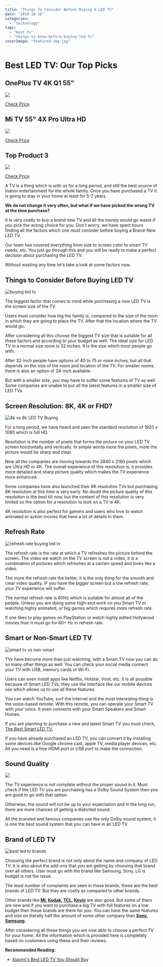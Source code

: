 ```yaml
---
title: "Things To Consider Before Buying A LED TV"
date: "2019-10-18"
categories: 
  - "technology"
tags: 
  - "best-tv"
  - "things-to-know-before-buying-led-tv"
coverImage: "featured-img.jpg"
---
```


# Best LED TV: Our Top Picks

## OnePlus TV 4K Q1 55"

[![](//ws-in.amazon-adsystem.com/widgets/q?_encoding=UTF8&ASIN=B07W5QZQ45&Format=_SL250_&ID=AsinImage&MarketPlace=IN&ServiceVersion=20070822&WS=1&tag=emadsblog-21&language=en_IN)](https://www.amazon.in/OnePlus-inches-Certified-Android-55Q1IN/dp/B07W5QZQ45/ref=as_li_ss_il?keywords=oneplus+tv&qid=1571385327&sr=8-4&th=1&linkCode=li3&tag=emadsblog-21&linkId=b695527e239d2af21af3af3347f911f3&language=en_IN)

[Check Price](https://amzn.to/2MnjhL8)

## Mi TV 55" 4X Pro Ultra HD

[![](//ws-in.amazon-adsystem.com/widgets/q?_encoding=UTF8&ASIN=B07XWKP65Z&Format=_SL250_&ID=AsinImage&MarketPlace=IN&ServiceVersion=20070822&WS=1&tag=emadsblog-21&language=en_IN)](https://www.amazon.in/Mi-138-8cm-Ultra-Android-Inch/dp/B07XWKP65Z/ref=as_li_ss_il?crid=1HUY0K8ILGIHJ&keywords=mi+tv+55+inches+smart+tv+led+4k&qid=1571385416&sprefix=mi+tv,aps,482&sr=8-6&linkCode=li3&tag=emadsblog-21&linkId=9e22d82074a320b33e01b21fbe80ddcb&language=en_IN)

[Check Price](https://amzn.to/2VT9m3d)

## Top Product 3

[![](//ws-in.amazon-adsystem.com/widgets/q?_encoding=UTF8&ASIN=B07TKC14R5&Format=_SL250_&ID=AsinImage&MarketPlace=IN&ServiceVersion=20070822&WS=1&tag=emadsblog-21&language=en_IN)](https://www.amazon.in/LG-inches-55UM7290PTD-Ceramic-Silver/dp/B07TKC14R5/ref=as_li_ss_il?keywords=lg+oled+tv+4k&qid=1571390542&sr=8-3&linkCode=li3&tag=emadsblog-21&linkId=fe0c4c6e7cd3e1c96e8be0be4217d4ce&language=en_IN)

[Check Price](https://amzn.to/31tv4fg)

A TV is a thing which is with us for a long period, and still the best source of Indoor entertainment for the whole family. Once you have purchased a TV it is going to stay in your home at least for 5-7 years. 

**We do not change it very often, but what if we have picked the wrong TV at the time purchase?**

It is very costly to buy a brand new TV and all the money would go waste if you pick the wrong choice for you. Don't worry, we have spent hours finding all the factors which one must consider before buying a Brand-New LED TV.

Our team has covered everything from size to screen color to smart TV needs, etc. You just go through this and you will be ready to make a perfect decision about purchasing the LED TV. 

Without wasting any time let’s take a look at some factors now.

## Things to Consider Before Buying LED TV

![buying led tv](images/image-000-1024x256.png)

The biggest factor that comes to mind while purchasing a new LED TV is the screen size of the TV. 

Users must consider how big the family is, compared to the size of the room in which they are going to place the TV. After that the location where the TV would go.

After considering all this choose the biggest TV size that is suitable for all these factors and according to your budget as well. The ideal size for LED TV in a normal size room is 32 inches. It is the size which most people go with. 

After 32-inch people have options of 40 to 75 or more inches, but all that depends on the size of the room and location of the TV. For smaller rooms, there is also an option of 24-inch available. 

But with a smaller size, you may have to suffer some features of TV as well. Some companies are unable to put all the latest features in a smaller size of LED TVs.

## Screen Resolution: 8K, 4K or FHD?

![4k vs 8k LED TV Buying](images/image-001.png)

For a long period, we have heard and seen the standard resolution of 1920 x 1080 which is full HD.

Resolution is the number of pixels that forms the picture on your LED TV screen horizontally and vertically. In simple words more the pixels, more the picture would be sharp and clear. 

Now all the companies are moving towards the 3840 x 2160 pixels which are Ultra HD or 4K. The overall experience of this resolution is, it provides more detailed and sharp picture quality which makes the TV experience more enhanced. 

Some companies have also launched their 8K resolution TVs but purchasing 8K resolution at this time is very early. No doubt the picture quality of this resolution is the best till now, but the content of this resolution is very limited so the option for a resolution to look on a TV is 4K. 

4K resolution is also perfect for gamers and users who love to watch animated or action movies that have a lot of details in them. 

## Refresh Rate

![refresh rate buying led tv](images/image-002-1024x937.jpg)

The refresh rate is the rate at which a TV refreshes the picture behind the screen. The video we watch on the TV screen is not a video, it is a combination of pictures which refreshes at a certain speed and looks like a video. 

The more the refresh rate the better, it is the only thing for the smooth and clear video quality. IF you have the bigger screen but a low refresh rate, your TV experience will suffer. 

The normal refresh rate is 60Hz which is suitable for almost all of the people. Unless you are doing some high-end work on you Smart TV or watching highly animated, or big games which requires more refresh rate. 

If one likes to play games on PlayStation or watch highly edited Hollywood movies than it must go for 60+ Hz in refresh rate.

## Smart or Non-Smart LED TV

![smart tv vs non-smart](images/image-003.jpg)

TVs have become more than just watching, with a Smart TV now you can do so many other things as well. You can check your social media connect your TV with USB, memory cards or Wi-Fi. 

Users can even install apps like Netflix, Hotstar, Voot, etc. It is all possible because of Smart LED TVs, they use the interface like our mobile devices use which allows us to use all these features. 

You can watch YouTube, surf the internet and the most interesting thing is the voice-based remote. With this remote, you can operate your Smart TV with your voice. It even connects with your Smart Speakers and Smart Homes.

If you are planning to purchase a new and latest Smart TV you must check, [The Best Smart LED TV.](http://shoppingsolution.net/10-best-led-smart-tv-in-india-in-2019-2020/)

If you have already purchased an LED TV, you can convert it by installing some devices like Google chrome cast, apple TV, media player devices, etc. All you need is a free HDMI port or USB port to make the connection.

## Sound Quality

![](images/image-004.jpg)

The TV experience is not complete without the proper sound in it. Must check if the LED TV you are purchasing has a Dolby Sound System then you are good to go with that option. 

Otherwise, the sound will not be up to your expectation and in the long run, there are more chances of getting a distorted sound. 

All the branded and famous companies use the only Dolby sound system, it is one the best sound system that you can have in an LED TV.

## Brand of LED TV

![best led tv brands](images/image-005.jpg)

Choosing the perfect brand is not only about the name and company of LED TV. It is also about the add-ons that you are getting by choosing that brand over all others. User must go with the brand like Samsung, Sony, LG is budget is not the issue. 

The least number of complaints are seen in these brands, these are the best brands of LED TV. But they are costly as compared to other brands. 

Other brands like **[Mi](https://amzn.to/32quqkb), [Kodak](https://amzn.to/2Bj3maq), [TCL](https://amzn.to/31m6yNf), [Kevin](https://amzn.to/2nUmCYI)** are also good. But some of them are new and if you want to purchase a big TV with full features on a low budget then these brands are there for you. You can have the same features and size on literally half the amount of some other company than **[Sony](https://amzn.to/32ofQcU), [Samsung](https://amzn.to/31rFwUs).** 

After considering all these things you are now able to choose a perfect TV for your home. All the information which is provided here is completely based on customers using these and their reviews. 

**Recommended Reading:**

- [Xiaomi's Best LED TV You Should Buy](https://sastaeinstein.com/2018/02/indias-most-awaited-smart-tv-mi-led-smart-tv-4-detailed-specification-review.html)
